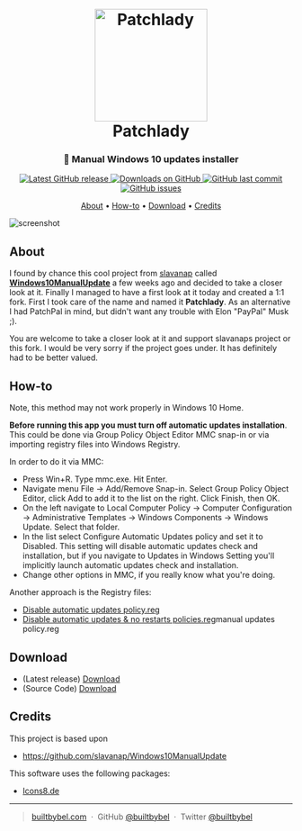 
<h1 align="center">
  <br>
  <a href="http://www.builtbybel.com"><img src="https://github.com/builtbybel/patchlady/blob/master/src/Patchlady/patchlady.ico" alt="Patchlady" width="200"></a>
  <br>
  Patchlady
  <br>
</h1>

<h3 align="center">🦄 Manual Windows 10 updates installer</h3>

<p align="center">
<a href="https://github.com/builtbybel/patchlady/releases/latest" target="_blank">
<img alt="Latest GitHub release" src="https://img.shields.io/github/release/builtbybel/patchlady.svg?style=flat-square" />
</a>
	
<a href="https://github.com/builtbybel/patchlady/releases" target="_blank">
<img alt="Downloads on GitHub" src="https://img.shields.io/github/downloads/builtbybel/patchlady/total.svg?style=flat-square" />
</a>

<a href="https://github.com/builtbybel/patchlady/commits/master">
<img src="https://img.shields.io/github/last-commit/builtbybel/patchlady.svg?style=flat-square&logo=github&logoColor=white"
alt="GitHub last commit">
<a href="https://github.com/builtbybel/patchlady/issues">
<img src="https://img.shields.io/github/issues-raw/builtbybel/patchlady.svg?style=flat-square&logo=github&logoColor=white"
alt="GitHub issues">   
  
</p>

<p align="center">
  <a href="#about">About</a> •
  <a href="#about">How-to</a> •
  <a href="#download">Download</a> •
  <a href="#credits">Credits</a>
</p>

![screenshot](https://github.com/builtbybel/patchlady/blob/master/assets/patchlady.png)

## About

I found by chance this cool project from [slavanap](https://github.com/slavanap) called **[Windows10ManualUpdate](https://github.com/slavanap/Windows10ManualUpdate)** a few weeks ago and decided to take a closer look at it. Finally I managed to have a first look at it today and created a 1:1 fork. First I took care of the name and named it **Patchlady**. As an alternative I had PatchPal in mind, but didn't want any trouble with Elon "PayPal" Musk ;).

You are welcome to take a closer look at it and support slavanaps project or this fork. I would be very sorry if the project goes under. It has definitely had to be better valued.

## How-to

Note, this method may not work properly in Windows 10 Home.

**Before running this app you must turn off automatic updates installation**. This could be done via Group Policy Object Editor MMC snap-in or via importing registry files into Windows Registry.

In order to do it via MMC:

- Press Win+R. Type mmc.exe. Hit Enter.
- Navigate menu File -> Add/Remove Snap-in. Select Group Policy Object Editor, click Add to add it to the list on the right. Click Finish, then OK.
- On the left navigate to Local Computer Policy -> Computer Configuration -> Administrative Templates -> Windows Components -> Windows Update. Select that folder.
- In the list select Configure Automatic Updates policy and set it to Disabled. This setting will disable automatic updates check and installation, but if you navigate to Updates in Windows Setting you'll implicitly launch automatic updates check and installation.
- Change other options in MMC, if you really know what you're doing.

Another approach is the Registry files:

- [Disable automatic updates policy.reg](https://github.com/builtbybel/patchlady/raw/master/src/Patchlady/Disable%20automatic%20updates%20policy.reg)
- [Disable automatic updates & no restarts policies.reg](https://github.com/builtbybel/patchlady/raw/master/src/Patchlady/Disable%20automatic%20updates%20%26%20no%20restarts%20policies.reg)manual updates policy.reg


## Download

- (Latest release) [Download](https://github.com/builtbybel/patchlady/releases)
- (Source Code) [Download](https://github.com/builtbybel/patchlady/releases) 


## Credits

This project is based upon 

- https://github.com/slavanap/Windows10ManualUpdate

This software uses the following packages:

- [Icons8.de ](https://icons8.de/)

---

> [builtbybel.com](https://www.builtbybel.com) &nbsp;&middot;&nbsp;
> GitHub [@builtbybel](https://github.com/builtbybel) &nbsp;&middot;&nbsp;
> Twitter [@builtbybel](https://twitter.com/builtbybel)
